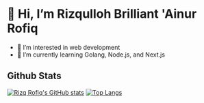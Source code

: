 
# 👋 Hi, I’m Rizqulloh Brilliant 'Ainur Rofiq
- 👀 I’m interested in web development
- 🌱 I’m currently learning Golang, Node.js, and Next.js 
<!-- - 💞️ I’m looking to collaborate on ... -->
<!-- - 📫 How to reach me ... -->

## Github Stats

[![Rizq Rofiq's GitHub stats](https://github-readme-stats.vercel.app/api?username=rizqrofiq&count_private=true&show_icons=true)](https://github.com/rizqrofiq) [![Top Langs](https://github-readme-stats.vercel.app/api/top-langs/?username=rizqrofiq&count_private=true&layout=compact)](https://github.com/rizqrofiq)

<!---
rizqrofiq/rizqrofiq is a ✨ special ✨ repository because its `README.md` (this file) appears on your GitHub profile.
You can click the Preview link to take a look at your changes.
--->
